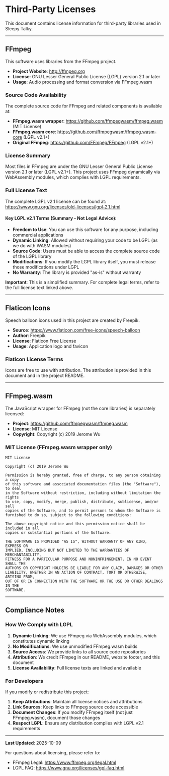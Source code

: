 # Third-Party Licenses

This document contains license information for third-party libraries used in Sleepy Talky.

---

## FFmpeg

This software uses libraries from the FFmpeg project.

- **Project Website**: http://ffmpeg.org
- **License**: GNU Lesser General Public License (LGPL) version 2.1 or later
- **Usage**: Audio processing and format conversion via FFmpeg.wasm

### Source Code Availability

The complete source code for FFmpeg and related components is available at:

- **FFmpeg.wasm wrapper**: https://github.com/ffmpegwasm/ffmpeg.wasm (MIT License)
- **FFmpeg.wasm core**: https://github.com/ffmpegwasm/ffmpeg.wasm-core (LGPL v2.1+)
- **Original FFmpeg**: https://github.com/FFmpeg/FFmpeg (LGPL v2.1+)

### License Summary

Most files in FFmpeg are under the GNU Lesser General Public License version 2.1 or later (LGPL v2.1+). This project uses FFmpeg dynamically via WebAssembly modules, which complies with LGPL requirements.

### Full License Text

The complete LGPL v2.1 license can be found at:
https://www.gnu.org/licenses/old-licenses/lgpl-2.1.html

#### Key LGPL v2.1 Terms (Summary - Not Legal Advice):

- **Freedom to Use**: You can use this software for any purpose, including commercial applications
- **Dynamic Linking**: Allowed without requiring your code to be LGPL (as we do with WASM modules)
- **Source Code**: Users must be able to access the complete source code of the LGPL library
- **Modifications**: If you modify the LGPL library itself, you must release those modifications under LGPL
- **No Warranty**: The library is provided "as-is" without warranty

**Important**: This is a simplified summary. For complete legal terms, refer to the full license text linked above.

---

## Flaticon Icons

Speech balloon icons used in this project are created by Freepik.

- **Source**: https://www.flaticon.com/free-icons/speech-balloon
- **Author**: Freepik
- **License**: Flaticon Free License
- **Usage**: Application logo and favicon

### Flaticon License Terms

Icons are free to use with attribution. The attribution is provided in this document and in the project README.

---

## FFmpeg.wasm

The JavaScript wrapper for FFmpeg (not the core libraries) is separately licensed:

- **Project**: https://github.com/ffmpegwasm/ffmpeg.wasm
- **License**: MIT License
- **Copyright**: Copyright (c) 2019 Jerome Wu

### MIT License (FFmpeg.wasm wrapper only)

```
MIT License

Copyright (c) 2019 Jerome Wu

Permission is hereby granted, free of charge, to any person obtaining a copy
of this software and associated documentation files (the "Software"), to deal
in the Software without restriction, including without limitation the rights
to use, copy, modify, merge, publish, distribute, sublicense, and/or sell
copies of the Software, and to permit persons to whom the Software is
furnished to do so, subject to the following conditions:

The above copyright notice and this permission notice shall be included in all
copies or substantial portions of the Software.

THE SOFTWARE IS PROVIDED "AS IS", WITHOUT WARRANTY OF ANY KIND, EXPRESS OR
IMPLIED, INCLUDING BUT NOT LIMITED TO THE WARRANTIES OF MERCHANTABILITY,
FITNESS FOR A PARTICULAR PURPOSE AND NONINFRINGEMENT. IN NO EVENT SHALL THE
AUTHORS OR COPYRIGHT HOLDERS BE LIABLE FOR ANY CLAIM, DAMAGES OR OTHER
LIABILITY, WHETHER IN AN ACTION OF CONTRACT, TORT OR OTHERWISE, ARISING FROM,
OUT OF OR IN CONNECTION WITH THE SOFTWARE OR THE USE OR OTHER DEALINGS IN THE
SOFTWARE.
```

---

## Compliance Notes

### How We Comply with LGPL

1. **Dynamic Linking**: We use FFmpeg via WebAssembly modules, which constitutes dynamic linking
2. **No Modifications**: We use unmodified FFmpeg.wasm builds
3. **Source Access**: We provide links to all source code repositories
4. **Attribution**: We credit FFmpeg in our README, website footer, and this document
5. **License Availability**: Full license texts are linked and available

### For Developers

If you modify or redistribute this project:

1. **Keep Attributions**: Maintain all license notices and attributions
2. **Link Sources**: Keep links to FFmpeg source code accessible
3. **Document Changes**: If you modify FFmpeg itself (not just FFmpeg.wasm), document those changes
4. **Respect LGPL**: Ensure any distribution complies with LGPL v2.1 requirements

---

**Last Updated**: 2025-10-09

For questions about licensing, please refer to:
- FFmpeg Legal: https://www.ffmpeg.org/legal.html
- LGPL FAQ: https://www.gnu.org/licenses/gpl-faq.html

